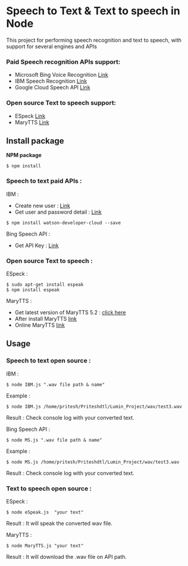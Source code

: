 # Speech to Text & Text to speech in Node

This project for performing speech recognition and text to speech, with support for several engines and APIs

### Paid Speech recognition APIs support:

* Microsoft Bing Voice Recognition [Link](myLib/README.md)
* IBM Speech Recognition [Link](http://www.ibm.com/smarterplanet/us/en/ibmwatson/developercloud/speech-to-text.html)
* Google Cloud Speech API [Link](https://cloud.google.com/speech)

### Open source Text to speech support:

* ESpeck [Link](http://espeak.sourceforge.net)
* MaryTTS [Link](http://mary.dfki.de)

## Install package

**NPM package**

```
$ npm install
```

### Speech to text paid APIs :

IBM :

* Create new user : [Link](https://console.bluemix.net/)
* Get user and password detail :  [Link](https://console.bluemix.net/catalog/services/speech-to-text?env_id=ibm:yp:au-syd&taxonomyNavigation=services)

```
$ npm install watson-developer-cloud --save
```

Bing Speech API :

* Get API Key : [Link](https://azure.microsoft.com/en-us/try/cognitive-services/?productId=%2Fproducts%2FBing.Speech.Preview)

### Open source Text to speech  :

ESpeck :

```
$ sudo apt-get install espeak
$ npm install espeak
```

MaryTTS :

* Get latest version of MaryTTS 5.2 : [click here](http://mary.dfki.de/download/index.html)
* After install MaryTTS [link](http://localhost:59125)
* Online MaryTTS [link](http://mary.dfki.de:59125)

## Usage


### Speech to text open source :

IBM :

```
$ node IBM.js ".wav file path & name"
```
Example :

```
$ node IBM.js /home/pritesh/Priteshdtl/Lumin_Project/wav/test3.wav
```
Result : Check console log with your converted text.

Bing Speech API :


```
$ node MS.js ".wav file path & name"
```

Example :

```
$ node MS.js /home/pritesh/Priteshdtl/Lumin_Project/wav/test3.wav
```

Result : Check console log with your converted text.

### Text to speech open source :

ESpeck :

```
$ node eSpeak.js  "your text"
```

Result : It will speak the converted wav file.

MaryTTS :

```
$ node MaryTTS.js "your text"
```
Result : It will download the .wav file on API path.

